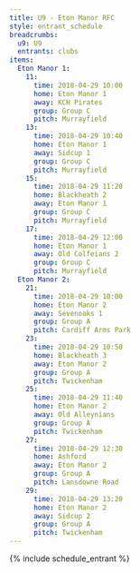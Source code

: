```yaml
---
title: U9 - Eton Manor RFC
style: entrant_schedule
breadcrumbs:
  u9: U9
  entrants: clubs
items:
  Eton Manor 1:
    11:
      time: 2018-04-29 10:00
      home: Eton Manor 1
      away: KCH Pirates
      group: Group C
      pitch: Murrayfield
    13:
      time: 2018-04-29 10:40
      home: Eton Manor 1
      away: Sidcup 1
      group: Group C
      pitch: Murrayfield
    15:
      time: 2018-04-29 11:20
      home: Blackheath 2
      away: Eton Manor 1
      group: Group C
      pitch: Murrayfield
    17:
      time: 2018-04-29 12:00
      home: Eton Manor 1
      away: Old Colfeians 2
      group: Group C
      pitch: Murrayfield
  Eton Manor 2:
    21:
      time: 2018-04-29 10:00
      home: Eton Manor 2
      away: Sevenoaks 1
      group: Group A
      pitch: Cardiff Arms Park
    23:
      time: 2018-04-29 10:50
      home: Blackheath 3
      away: Eton Manor 2
      group: Group A
      pitch: Twickenham
    25:
      time: 2018-04-29 11:40
      home: Eton Manor 2
      away: Old Alleynians
      group: Group A
      pitch: Twickenham
    27:
      time: 2018-04-29 12:30
      home: Ashford
      away: Eton Manor 2
      group: Group A
      pitch: Lansdowne Road
    29:
      time: 2018-04-29 13:20
      home: Eton Manor 2
      away: Sidcup 2
      group: Group A
      pitch: Twickenham
---
```


{% include schedule_entrant %}
